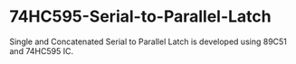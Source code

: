 # 74HC595-Serial-to-Parallel-Latch
Single and Concatenated Serial to Parallel Latch is developed using 89C51 and 74HC595 IC. 

